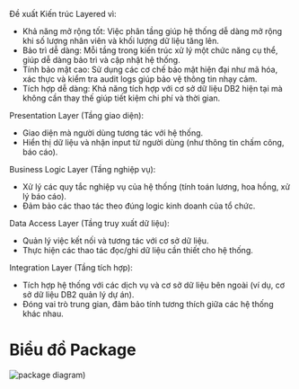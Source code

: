 Đề xuất Kiến trúc Layered vì:
- Khả năng mở rộng tốt: Việc phân tầng giúp hệ thống dễ dàng mở rộng khi số lượng nhân viên và khối lượng dữ liệu tăng lên.
- Bảo trì dễ dàng: Mỗi tầng trong kiến trúc xử lý một chức năng cụ thể, giúp dễ dàng bảo trì và cập nhật hệ thống.
- Tính bảo mật cao: Sử dụng các cơ chế bảo mật hiện đại như mã hóa, xác thực và kiểm tra audit logs giúp bảo vệ thông tin nhạy cảm.
- Tích hợp dễ dàng: Khả năng tích hợp với cơ sở dữ liệu DB2 hiện tại mà không cần thay thế giúp tiết kiệm chi phí và thời gian.
  
Presentation Layer (Tầng giao diện):
- Giao diện mà người dùng tương tác với hệ thống.
- Hiển thị dữ liệu và nhận input từ người dùng (như thông tin chấm công, báo cáo).

Business Logic Layer (Tầng nghiệp vụ):
- Xử lý các quy tắc nghiệp vụ của hệ thống (tính toán lương, hoa hồng, xử lý báo cáo).
- Đảm bảo các thao tác theo đúng logic kinh doanh của tổ chức.

Data Access Layer (Tầng truy xuất dữ liệu):
- Quản lý việc kết nối và tương tác với cơ sở dữ liệu.
- Thực hiện các thao tác đọc/ghi dữ liệu cần thiết cho hệ thống.

Integration Layer (Tầng tích hợp):
- Tích hợp hệ thống với các dịch vụ và cơ sở dữ liệu bên ngoài (ví dụ, cơ sở dữ liệu DB2 quản lý dự án).
- Đóng vai trò trung gian, đảm bảo tính tương thích giữa các hệ thống khác nhau.

# Biểu đồ Package
![package diagram](https://www.planttext.com/api/plantuml/png/UhzxlqDnIM9HIMbk3XTNSNPcda9HVd4g5vThRa5EVcLgge9kQO5kZPr2Q75g4PTpJcPgNWcAK71fGMfHMMPnVX6AC4Axhfs2Xaz-UcQU9efQ966egNfwS245AmK_VqKWmD3YN9IQM9AgeA_WafgJ2cI0BDEqKl1KICnLICzFuU9oICrB0Ve50000__y30000))
  

